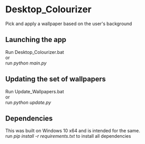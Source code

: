 # Desktop_Colourizer
Pick and apply a wallpaper based on the user's background

## Launching the app
Run Desktop_Colourizer.bat
<br>
or
<br>
run *python main.py*

## Updating the set of wallpapers
Run Update_Wallpapers.bat
<br>
or
<br>
run *python update.py*

## Dependencies
This was built on Windows 10 x64 and is intended for the same.
<br>
run *pip install -r requirements.txt* to install all dependencies

